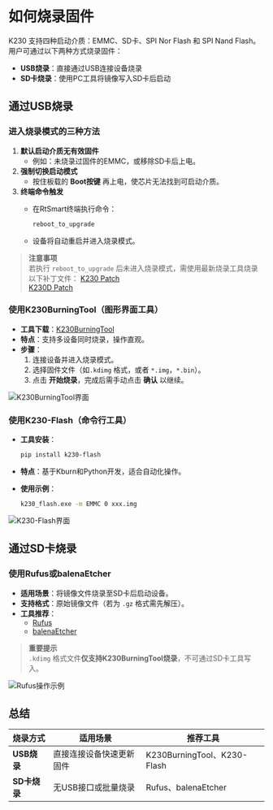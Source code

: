 # 如何烧录固件

K230 支持四种启动介质：EMMC、SD卡、SPI Nor Flash 和 SPI Nand Flash。用户可通过以下两种方式烧录固件：

- **USB烧录**：直接通过USB连接设备烧录
- **SD卡烧录**：使用PC工具将镜像写入SD卡后启动

## 通过USB烧录

### 进入烧录模式的三种方法

1. **默认启动介质无有效固件**  
   - 例如：未烧录过固件的EMMC，或移除SD卡后上电。
1. **强制切换启动模式**  
   - 按住板载的 **Boot按键** 再上电，使芯片无法找到可启动介质。
1. **终端命令触发**  
   - 在RtSmart终端执行命令：

     ```bash
     reboot_to_upgrade
     ```

   - 设备将自动重启并进入烧录模式。

> **注意事项**  
> 若执行 `reboot_to_upgrade` 后未进入烧录模式，需使用最新烧录工具烧录以下补丁文件：
> [K230 Patch](https://kendryte-download.canaan-creative.com/developer/common/k230_patch.kdimg)  
> [K230D Patch](https://kendryte-download.canaan-creative.com/developer/common/k230d_patch.kdimg)

### 使用K230BurningTool（图形界面工具）

- **工具下载**：[K230BurningTool](https://developer.canaan-creative.com/en/resource?selected=0-2-2)  
- **特点**：支持多设备同时烧录，操作直观。
- **步骤**：
  1. 连接设备并进入烧录模式。
  1. 选择固件文件（如`.kdimg` 格式，或者 `*.img`，`*.bin`）。
  1. 点击 **开始烧录**，完成后需手动点击 **确认** 以继续。

![K230BurningTool界面](https://developer.canaan-creative.com/api/post/attachment?id=536)

### 使用K230-Flash（命令行工具）

- **工具安装**：  

  ```bash
  pip install k230-flash
  ```

- **特点**：基于Kburn和Python开发，适合自动化操作。
- **使用示例**：  

  ```bash
  k230_flash.exe -m EMMC 0 xxx.img
  ```

![K230-Flash界面](https://developer.canaan-creative.com/api/post/attachment?id=537)

## 通过SD卡烧录

### 使用Rufus或balenaEtcher

- **适用场景**：将镜像文件烧录至SD卡后启动设备。
- **支持格式**：原始镜像文件（若为 `.gz` 格式需先解压）。
- **工具推荐**：
  - [Rufus](https://rufus.ie/en/)  
  - [balenaEtcher](https://etcher.balena.io/)  

> **重要提示**  
> `.kdimg` 格式文件**仅支持K230BurningTool烧录**，不可通过SD卡工具写入。

![Rufus操作示例](https://developer.canaan-creative.com/api/post/attachment?id=538)

## 总结

| 烧录方式       | 适用场景                  | 推荐工具                     |
|----------------|--------------------------|-----------------------------|
| **USB烧录**    | 直接连接设备快速更新固件  | K230BurningTool、K230-Flash |
| **SD卡烧录**   | 无USB接口或批量烧录      | Rufus、balenaEtcher         |
